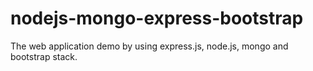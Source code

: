 # nodejs-mongo-express-bootstrap
The web application demo by using express.js, node.js, mongo and bootstrap stack.

